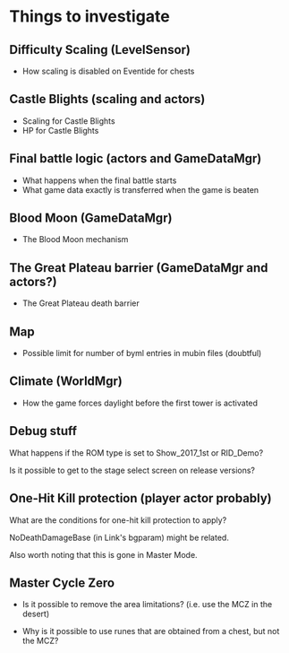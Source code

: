 # Things to investigate

## Difficulty Scaling (LevelSensor)
- How scaling is disabled on Eventide for chests

## Castle Blights (scaling and actors)
- Scaling for Castle Blights
- HP for Castle Blights

## Final battle logic (actors and GameDataMgr)
- What happens when the final battle starts
- What game data exactly is transferred when the game is beaten

## Blood Moon (GameDataMgr)
- The Blood Moon mechanism

## The Great Plateau barrier (GameDataMgr and actors?)
- The Great Plateau death barrier

## Map
- Possible limit for number of byml entries in mubin files (doubtful)

## Climate (WorldMgr)
- How the game forces daylight before the first tower is activated

## Debug stuff
What happens if the ROM type is set to Show_2017_1st or RID_Demo?

Is it possible to get to the stage select screen on release versions?

## One-Hit Kill protection (player actor probably)
What are the conditions for one-hit kill protection to apply?

NoDeathDamageBase (in Link's bgparam) might be related.

Also worth noting that this is gone in Master Mode.

## Master Cycle Zero
- Is it possible to remove the area limitations? (i.e. use the MCZ in the desert)

- Why is it possible to use runes that are obtained from a chest, but not the MCZ?
